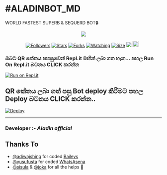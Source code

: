 # #ALADINBOT_MD
WORLD FASTEST SUPERB & SEQUERD BOT🔒
<p align="center"> <a href="https://github.com/AladinOfficial"><img align="center" src="https://telegra.ph/file/c071bd931987cbbcbeac2.jpg"/></a>
 <p align="center">
<a href="https://github.com/AladinOfficial/ALADINBOT-MD"><img title="Followers" src="https://img.shields.io/github/followers/AladinOfficial"></a>
<a href="https://github.com/AladinOfficial/ALADINBOT-MD/stargazers/"><img title="Stars" src="https://img.shields.io/github/stars/AladinOfficial/ALADINBOT-MD"></a>
<a href="https://github.com/AladinOfficial/ALADINBOT-MD/network/members"><img title="Forks" src="https://img.shields.io/github/forks/AladinOfficial/ALADINBOT-MD"></a>
<a href="https://github.com/AladinOfficial/ALADINBOT-MD/watchers"><img title="Watching" src="https://img.shields.io/github/watchers/AladinOfficial/ALADINBOT-MD?label=Watchers&color=blue&style=flat-square"></a>
<a href="https://github.com/AladinOfficial/ALADINBOT-MD"><img title="Size" src="https://img.shields.io/github/repo-size/AladinOfficial/ALADINBOT-MD?style=flat-square&color=green"></a>
<a href="https://hits.seeyoufarm.com"><img src="https://hits.seeyoufarm.com/api/count/incr/badge.svg?url=https://github.com/AladinOfficial/ALADINBOT-MD&count_bg=%2379C83D&title_bg=%23555555&icon=probot.svg&icon_color=%2300FF6D&title=hits&edge_flat=false"/></a>
<a href="https://github.com/AladinOfficial/ALADINBOT-MD/graphs/commit-activity"><img height="20" src="https://img.shields.io/badge/Maintained%3F-yes-green.svg"></a>&nbsp;&nbsp;
</p>
<p align='center'>
    </p>
    
  ### ඔබට QR කේතය පහසුවෙන්  Repl.it මඟින් ලබා ගත හැක... පහල Run On Repl.it බටනය CLICK කරන්න

[![Run on Repl.it](https://repl.it/badge/github/quiec/whatsasena)](https://replit.com/@AlphaXteam/Alpha-X-MD-Bot-QR?v=1)

## QR කේතය ලබා ගත් පසු Bot deploy කිරීමට පහල Deploy බටනය CLICK කරන්න..
[![Deploy](https://www.herokucdn.com/deploy/button.svg)](https://heroku.com/deploy?template=https://github.com/AladinOfficial/Aladin-X-Multi-Device-Bot-Installer)

---------------------------------   

 ###  Developer :- ___Aladin official___ 

## Thanks To
- [@adiwajshing](https://github.com/adiwajshing/) for coded [Baileys](https://github.com/adiwajshing/Baileys) 
- [@yusufusta](https://github.com/yusufusta/) for coded [WhatsAsena](https://github.com/yusufusta/WhatsAsena) 
- [@sisula](https://github.com/sisula/) & [@joka](https://github.com/MrJoka-Thejaka/) for all the helps 🤝
 
  
 
